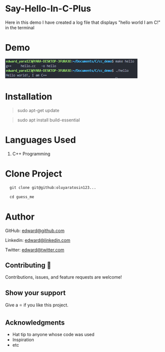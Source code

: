 # Say-Hello-In-C-Plus
Here in this demo I have created a log file that displays "hello world I am C!" in the terminal

# Demo
![C](./assets/helloC%2B%2B.PNG)

# Installation
> sudo apt-get update

> sudo apt install build-essential

# Languages Used
1. C++ Programming

# Clone Project
```
  git clone git@github:oluyaratosin123...
```

```C
  cd guess_me
```

# Author

GitHub: [edward@github.com](https://github.com/oluyaratosin123)

Linkedin: [edward@linkedin.com](https://www.linkedin.com/in/edward-oluyara/)

Twitter: [edward@twitter.com](https://twitter.com/TOluyara)

## Contributing :handshake:
Contributions, issues, and feature requests are welcome!

## Show your support
Give a 	:star: if you like this project.

## Acknowledgments
* Hat tip to anyone whose code was used
* Inspiration
* etc
